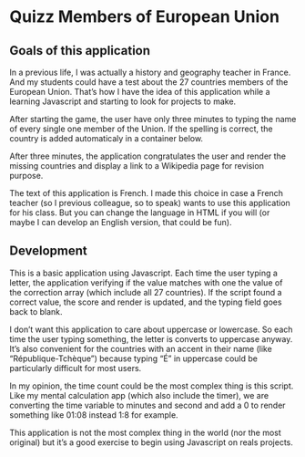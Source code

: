 # Quizz Members of European Union

## Goals of this application

In a previous life, I was actually a history and geography teacher in France. And my students could have a test about the 27 countries members of the European Union. That’s how I have the idea of this application while a learning Javascript and starting to look for projects to make.

After starting the game, the user have only three minutes to typing the name of every single one member of the Union. If the spelling is correct, the country is added automaticaly in a container below.

After three minutes, the application congratulates the user and render the missing countries and display a link to a Wikipedia page for revision purpose.

The text of this application is French. I made this choice in case a French teacher (so I previous colleague, so to speak) wants to use this application for his class. But you can change the language in HTML if you will (or maybe I can develop an English version, that could be fun).


## Development

This is a basic application using Javascript. Each time the user typing a letter, the application verifying if the value matches with one the value of the correction array (which include all 27 countries). If the script found a correct value, the score and render is updated, and the typing field goes back to blank.

I don’t want this application to care about uppercase or lowercase. So each time the user typing something, the letter is converts to uppercase anyway. It’s also convenient for the countries with an accent in their name (like “République-Tchèque”) because typing “É” in uppercase could be particularly difficult for most users.

In my opinion, the time count could be the most complex thing is this script. Like my mental calculation app (which also include the timer), we are converting the time variable to minutes and second and add a 0 to render something like 01:08 instead 1:8 for example.

This application is not the most complex thing in the world (nor the most original) but it’s a good exercise to begin using Javascript on reals projects.